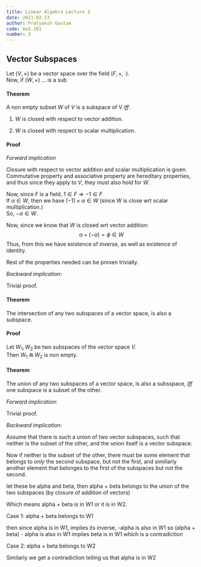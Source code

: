 ```yaml
---
title: Linear Algebra Lecture 3
date: 2021-02-23
author: Pratyaksh Gautam
code: ma2.101
number: 3
---
```

## Vector Subspaces

Let $(V, \times)$ be a vector space over the field $(F, +, \cdot)$.  
Now, if $(W, \times)$ ... is a sub

#### **Theorem**
A non empty subset $W$ of $V$ is a subspace of V $iff$:  

1. $W$  is closed with respect to vector addition.

2. $W$ is closed with respect to scalar multiplication.

#### **Proof**
*Forward implication*

Closure with respect to vector addition and scalar multiplication is given.  
Commutative property and associative property are hereditary properties, and thus since they apply to $V$, they must also hold for $W$.

Now, since $F$ is a field, $1 \in F \Rightarrow -1 \in F$  
If $\alpha \in W$, then we have $(-1) \times \alpha \in W$ (since $W$ is close wrt scalar multiplication.)  
So, $- \alpha \in W$.  

Now, since we know that $W$ is closed wrt vector addition:
$$\alpha + (- \alpha) = \phi \in W$$
Thus, from this we have existence of inverse, as well as existence of identity.

Rest of the properties needed can be proven trivially.

*Backward implication*:

Trivial proof.

#### **Theorem**
The intersection of any two subspaces of a vector space, is also a subspace.

#### **Proof**
Let $W_1, W_2$ be two subspaces of the vector space $V$.  
Then $W_1 \Cap W_2$ is non empty.

#### **Theorem**
The union of any two subspaces of a vector space, is also a subsspace, $iff$ one subspace is a subset of the other.

*Forward implication*:

Trivial proof.

*Backward implication*:

Assume that there is such a union of two vector subspaces, such that neither is the subset of the other, and the union itself is a vector subspace.

Now if neither is the subset of the other, there must be some element that belongs to *only* the second subspace, but not the first,
and similiarly another element that belonges to the first of the subspaces but not the second.

let these be alpha and beta,
then alpha + beta belongs to the union of the two subspaces
(by closure of addition of vectors)

Which means alpha + beta is in W1 or it is in W2.

Case 1: alpha + beta belongs to W1

then since alpha is in W1, implies its inverse, -alpha is also in W1
so (alpha + beta) - alpha is also in W1
implies beta is in W1
which is a contradiction

Case 2: alpha + beta belongs to W2

Similarly we get a contradiction telling us that alpha is in W2
